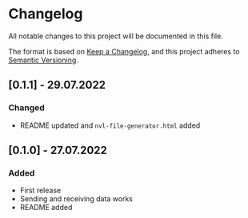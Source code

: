 # Changelog
All notable changes to this project will be documented in this file.

The format is based on [Keep a Changelog](https://keepachangelog.com/en/1.0.0/),
and this project adheres to [Semantic Versioning](https://semver.org/spec/v2.0.0.html).

## [0.1.1] - 29.07.2022
### Changed
- README updated and `nvl-file-generator.html` added

## [0.1.0] - 27.07.2022
### Added
- First release
- Sending and receiving data works
- README added